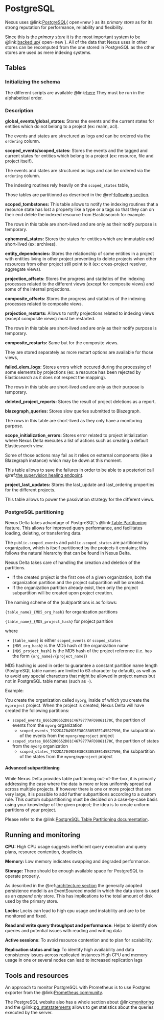 # PostgreSQL

Nexus uses @link:[PostgreSQL](https://www.postgresql.org/){ open=new } as its _primary store_ as for its strong reputation for performance, reliability and flexibility.

Since this is the _primary store_ it is the most important system to be
@link:[backed up](https://www.postgresql.org/docs/current/backup.html){ open=new }. All of the data
that Nexus uses in other stores can be recomputed from the one stored in PostgreSQL as the other stores are used as
mere indexing systems.

## Tables

### Initializing the schema

The different scripts are available @link:[here](https://github.com/BlueBrain/nexus/tree/master/delta/sourcing-psql/src/main/resources/scripts/postgres/init)
They must be run in the alphabetical order.

### Description

**global_events/global_states:**
Stores the events and the current states for entities which do not belong to a project (ex: realm, acl).

The events and states are structured as logs and can be ordered via the `ordering` column.

**scoped_events/scoped_states:**
Stores the events and the tagged and current states for entities which belong to a project (ex: resource, file 
and project itself).

The events and states are structured as logs and can be ordered via the `ordering` column.

The indexing routines rely heavily on the `scoped_states` table,

Those tables are partitioned as described in the @ref:[following section](#postgresql-partitioning).

**scoped_tombstones:**
This table allows to notify the indexing routines that a resource state has lost a property like a type or a tags so that they can
on their end delete the indexed resource from Elasticsearch for example.

The rows in this table are short-lived and are only as their notify purpose is temporary.

**ephemeral_states:**
Stores the states for entities which are immutable and short-lived (ex: archives).

**entity_dependencies:**
Stores the relationship of some entities in a project with entities living in other project preventing to delete projects
when other resources from other project still point to it (ex: cross-project resolver, aggregate views).

**projection_offsets:**
Stores the progress and statistics of the indexing processes related to the different views (except for composite views)
and some of the internal projections.

**composite_offsets:**
Stores the progress and statistics of the indexing processes related to composite views.

**projection_restarts:**
Allows to notify projections related to indexing views (except composite views) must be restarted.

The rows in this table are short-lived and are only as their notify purpose is temporary.

**composite_restarts:**
Same but for the composite views.

They are stored separately as more restart options are available for those views,

**failed_elem_logs:**
Stores errors which occured during the processing of some elements by projections (ex: a resource has been rejected by
Elasticsearch as it does not respect the mapping).

The rows in this table are short-lived and are only as their purpose is temporary.

**deleted_project_reports:**
Stores the result of project deletions as a report.

**blazegraph_queries:**
Stores slow queries submitted to Blazegraph.

The rows in this table are short-lived as they only have a monitoring purpose.

**scope_initialization_errors:**
Stores error related to project initialization where Nexus Delta executes a list of actions
such as creating a default Elasticsearch view.

Some of those actions may fail as it relies on external components (like a Blazegraph instance)
which may be down at this moment.

This table allows to save the failures in order to be able to a posteriori call 
@ref:[the supervision healing endpoint](../../delta/api/supervision-api.md#project-healing).

**project_last_updates:**
Stores the last_update and last_ordering properties for the different projects.

This table allows to power the passivation strategy for the different views.

### PostgreSQL partitioning

Nexus Delta takes advantage of PostgreSQL's @link:[Table Partitioning](https://www.postgresql.org/docs/current/ddl-partitioning.html) feature. This allows for improved query performance, and facilitates loading, deleting, or transferring data.

The `public.scoped_events` and `public.scoped_states` are partitioned by organization, which is itself partitioned by the projects it contains; this follows the natural hierarchy that can be found in Nexus Delta.

Nexus Delta takes care of handling the creation and deletion of the partitions.

* If the created project is the first one of a given organization, both the organization partition and the project subpartition will be created.
* If the organization partition already exist, then only the project subpartition will be created upon project creation.

The naming scheme of the (sub)partitions is as follows:

`{table_name}_{MD5_org_hash}` for organization partitions

`{table_name}_{MD5_project_hash}` for project partition

where

* `{table_name}` is either `scoped_events` or `scoped_states`
* `{MD5_org_hash}` is the MD5 hash of the organization name
* `{MD5_project_hash}` is the MD5 hash of the project reference (i.e. has the form `{org_name}/{project_name}`)

MD5 hashing is used in order to guarantee a constant partition name length (PostgreSQL table names are limited to 63 character by default), as well as to avoid any special characters that might be allowed in project names but not in PostgreSQL table names (such as `-`).

Example:

You create the organization called `myorg`, inside of which you create the `myproject` project. When the project is created, Nexus Delta will have created the following partitions:

* `scoped_events_B665280652D01C4679777AFD9861170C`, the partition of events from the `myorg` organization
    * `scoped_events_7922DA7049D5E38C83053EE145B27596`, the subpartition of the events from the `myorg/myproject` project
* `scoped_states_B665280652D01C4679777AFD9861170C`, the partition of states from the `myorg` organization
    * `scoped_states_7922DA7049D5E38C83053EE145B27596`, the subpartition of the states from the `myorg/myproject` project

#### Advanced subpartitioning

While Nexus Delta provides table partitioning out-of-the-box, it is primarily addressing the case where the data is more or less uniformly spread out across multiple projects. If however there is one or more project that are very large,
it is possible to add further subpartitions according to a custom rule. This custom subpartitioning must be decided on a case-by-case basis using your knowledge of the given project; the idea is to create uniform partitions of your project.

Please refer to the @link:[PostgreSQL Table Partitioning documentation](https://www.postgresql.org/docs/current/ddl-partitioning.html).

## Running and monitoring

**CPU:**
High CPU usage suggests inefficient query execution and query plans, resource contention, deadlocks.

**Memory:**
Low memory indicates swapping and degraded performance.

**Storage:**
There should be enough available space for PostgreSQL to operate properly.

As described in the @ref:[architecture section](../../delta/architecture.md) the generally adopted
persistence model is an EventSourced model in which the data store is used as an _append only_ store. This has
implications to the total amount of disk used by the primary store.

**Locks:**
Locks can lead to high cpu usage and instability and are to be monitored and fixed.

**Read and write query throughput and performance:**
Helps to identify slow queries and potential issues with reading and writing data

**Active sessions:**
To avoid resource contention and to plan for scalability.

**Replication status and lag:**
To identify high availability and data consistency issues across replicated instances
High CPU and memory usage in one or several nodes can lead to increased replication lags

## Tools and resources

An approach to monitor PostgreSQL with Prometheus is to use Postgres exporter from the
@link:[Prometheus community](https://github.com/prometheus-community/postgres_exporter).

The PostgreSQL website also has a whole section about @link:[monitoring](https://www.postgresql.org/docs/current/monitoring.html) and the
@link:[pg_statstatements](https://www.postgresql.org/docs/current/pgstatstatements.html) allows to get statistics about the queries
executed by the server.